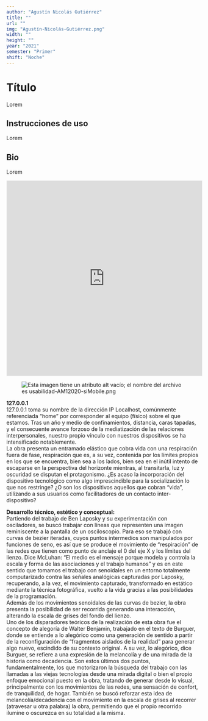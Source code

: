 ```yaml
---
author: "Agustín Nicolás Gutiérrez"
title: ""
url: ""
img: "Agustín-Nicolás-Gutiérrez.png"
width: ""
height: ""
year: "2021"
semester: "Primer"
shift: "Noche"
---
```


<p></p>

# Título

Lorem 

## Instrucciones de uso 

Lorem

## Bio

Lorem

<!-- wp:html -->
<p align="center"><iframe width="512" height="512" frameborder="0" scrolling="no" style="width:512px; margin:0 auto!important;border: 1px solid #F2F2F3; z-index: 100;" src="https://editor.p5js.org/errez/embed/wU2TBkKNS"></iframe></p>
<!-- /wp:html -->

<!-- wp:image {"align":"center"} -->
<div class="wp-block-image"><figure class="aligncenter"><img src="https://am1-lacabanne.atamvirtual.com.ar/wp-content/uploads/2020/12/usabilidad-AM12020-siMobile.png" alt="Esta imagen tiene un atributo alt vacío; el nombre del archivo es usabilidad-AM12020-siMobile.png"/></figure></div>
<!-- /wp:image -->

<p><strong>127.0.0.1</strong><br>127.0.0.1 toma su nombre de la dirección IP Localhost, comúnmente referenciada “home” por corresponder al equipo (físico) sobre el que estamos. Tras un año y medio de confinamientos, distancia, caras tapadas, y el consecuente avance forzoso de la mediatización de las relaciones interpersonales, nuestro propio vínculo con nuestros dispositivos se ha intensificado notablemente.<br>La obra presenta un entramado elástico que cobra vida con una respiración fuera de fase, respiración que es, a su vez, contenida por los límites propios en los que se encuentra, bien sea a los lados, bien sea en el inútil intento de escaparse en la perspectiva del horizonte mientras, al transitarla, luz y oscuridad se disputan el protagonismo. ¿Es acaso la incorporación del dispositivo tecnológico como algo imprescindible para la socialización lo que nos restringe? ¿O son los dispositivos aquellos que cobran “vida”, utilizando a sus usuarios como facilitadores de un contacto inter-dispositivo?</p>
<p><strong>Desarrollo técnico, estético y conceptual:</strong><br>Partiendo del trabajo de Ben Laposky y su experimentación con osciladores, se buscó trabajar con líneas que representen una imagen reminiscente a la pantalla de un osciloscopio. Para eso se trabajó con curvas de bezier iteradas, cuyos puntos intermedios son manipulados por funciones de seno, es así que se produce el movimiento de “respiración” de las redes que tienen como punto de anclaje el 0 del eje X y los límites del lienzo. Dice McLuhan: “El medio es el mensaje porque modela y controla la escala y forma de las asociaciones y el trabajo humanos” y es en este sentido que tomamos el trabajo con senoidales en un entorno totalmente computarizado contra las señales analógicas capturadas por Laposky, recuperando, a la vez, el movimiento capturado, transformado en estático mediante la técnica fotográfica, vuelto a la vida gracias a las posibilidades de la programación.<br>Además de los movimientos senoidales de las curvas de bezier, la obra presenta la posibilidad de ser recorrida generando una interacción, alterando la escala de grises del fondo del lienzo.<br>Uno de los disparadores teóricos de la realización de esta obra fue el concepto de alegoría de Walter Benjamin, trabajado en el texto de Burguer, donde se entiende a lo alegórico como una generación de sentido a partir de la reconfiguración de “fragmentos aislados de la realidad” para generar algo nuevo, escindido de su contexto original. A su vez, lo alegórico, dice Burguer, se refiere a una expresión de la melancolía y de una mirada de la historia como decadencia. Son estos últimos dos puntos, fundamentalmente, los que motorizaron la búsqueda del trabajo con las llamadas a las viejas tecnologías desde una mirada digital o bien el propio enfoque emocional puesto en la obra, tratando de generar desde lo visual, principalmente con los movimientos de las redes, una sensación de confort, de tranquilidad, de hogar. También se buscó reforzar esta idea de melancolía/decadencia con el movimiento en la escala de grises al recorrer (atravesar u otra palabra) la obra, permitiendo que el propio recorrido ilumine o oscurezca en su totalidad a la misma.</p>